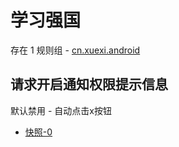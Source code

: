 # 学习强国

存在 1 规则组 - [cn.xuexi.android](/src/apps/cn.xuexi.android.ts)

## 请求开启通知权限提示信息

默认禁用 - 自动点击x按钮

- [快照-0](https://i.gkd.li/i/12715160)
